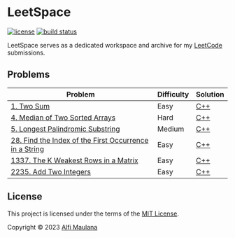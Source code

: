 # LeetSpace

[![license](https://img.shields.io/github/license/threeal/leetspace?style=flat-square)](./LICENSE)
[![build status](https://img.shields.io/github/actions/workflow/status/threeal/leetspace/ci.yaml?branch=main&style=flat-square)](https://github.com/threeal/leetspace/actions/workflows/ci.yaml)

LeetSpace serves as a dedicated workspace and archive for my [LeetCode](https://leetcode.com) submissions.

## Problems

| Problem | Difficulty | Solution |
|---|---|---|
| [1. Two Sum](https://leetcode.com/problems/two-sum) | Easy | [C++](./problems/problem-1/cpp/solution.cpp) |
| [4. Median of Two Sorted Arrays](https://leetcode.com/problems/median-of-two-sorted-arrays) | Hard | [C++](./problems/problem-4/cpp/solution.cpp) |
| [5. Longest Palindromic Substring](https://leetcode.com/problems/longest-palindromic-substring) | Medium | [C++](./problems/problem-5/cpp/solution.cpp) |
| [28. Find the Index of the First Occurrence in a String](https://leetcode.com/problems/find-the-index-of-the-first-occurrence-in-a-string) | Easy | [C++](./problems/problem-28/cpp/solution.cpp) |
| [1337. The K Weakest Rows in a Matrix](https://leetcode.com/problems/the-k-weakest-rows-in-a-matrix) | Easy | [C++](./problems/problem-1337/cpp/solution.cpp) |
| [2235. Add Two Integers](https://leetcode.com/problems/add-two-integers) | Easy | [C++](./problems/problem-2235/solution.cpp) |

## License

This project is licensed under the terms of the [MIT License](./LICENSE).

Copyright © 2023 [Alfi Maulana](https://github.com/threeal)
